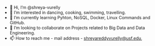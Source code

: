 - 👋 Hi, I’m @shreya-vurelly
- 👀 I’m interested in dancing, cooking, swimming, travelling.
- 🌱 I’m currently learning Pyhton, NoSQL, Docker, Linux Commands and GitHub.
- 💞️ I’m looking to collaborate on Projects related to Big Data and Data Engineering.
- 📫 How to reach me - mail address - shreyareddyvurelly@usf.edu, 

<!---
shreya-vurelly/shreya-vurelly is a ✨ special ✨ repository because its `README.md` (this file) appears on your GitHub profile.
You can click the Preview link to take a look at your changes.
--->
